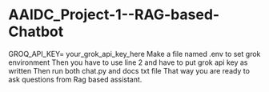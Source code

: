 # AAIDC_Project-1--RAG-based-Chatbot
GROQ_API_KEY= your_grok_api_key_here
Make a file named .env to set grok environment 
Then you have to use line 2 and have to put grok api key as written 
Then run both chat.py and docs txt file
That way you are ready to ask questions from Rag based assistant.
